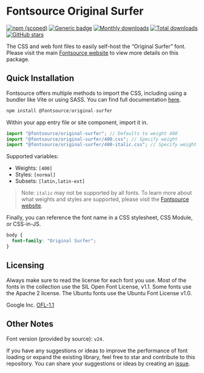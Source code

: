 # Fontsource Original Surfer

[![npm (scoped)](https://img.shields.io/npm/v/@fontsource/original-surfer?color=brightgreen)](https://www.npmjs.com/package/@fontsource/original-surfer) [![Generic badge](https://img.shields.io/badge/fontsource-passing-brightgreen)](https://github.com/fontsource/fontsource) [![Monthly downloads](https://badgen.net/npm/dm/@fontsource/original-surfer)](https://github.com/fontsource/fontsource) [![Total downloads](https://badgen.net/npm/dt/@fontsource/original-surfer)](https://github.com/fontsource/fontsource) [![GitHub stars](https://img.shields.io/github/stars/fontsource/fontsource.svg?style=social&label=Star)](https://github.com/fontsource/fontsource/stargazers)

The CSS and web font files to easily self-host the “Original Surfer” font. Please visit the main [Fontsource website](https://fontsource.org/fonts/original-surfer) to view more details on this package.

## Quick Installation

Fontsource offers multiple methods to import the CSS, including using a bundler like Vite or using SASS. You can find full documentation [here](https://fontsource.org/docs/getting-started/introduction).

```javascript
npm install @fontsource/original-surfer
```

Within your app entry file or site component, import it in.

```javascript
import "@fontsource/original-surfer"; // Defaults to weight 400
import "@fontsource/original-surfer/400.css"; // Specify weight
import "@fontsource/original-surfer/400-italic.css"; // Specify weight and style
```

Supported variables:
- Weights: `[400]`
- Styles: `[normal]`
- Subsets: `[latin,latin-ext]`

> Note: `italic` may not be supported by all fonts. To learn more about what weights and styles are supported, please visit the [Fontsource website](https://fontsource.org/fonts/original-surfer).

Finally, you can reference the font name in a CSS stylesheet, CSS Module, or CSS-in-JS.

```css
body {
  font-family: "Original Surfer";
}
```

## Licensing
Always make sure to read the license for each font you use. Most of the fonts in the collection use the SIL Open Font License, v1.1. Some fonts use the Apache 2 license. The Ubuntu fonts use the Ubuntu Font License v1.0.

Google Inc.
[OFL-1.1](http://scripts.sil.org/OFL)

## Other Notes
Font version (provided by source): `v24`.

If you have any suggestions or ideas to improve the performance of font loading or expand the existing library, feel free to star and contribute to this repository. You can share your suggestions or ideas by creating an [issue](https://github.com/fontsource/fontsource/issues).